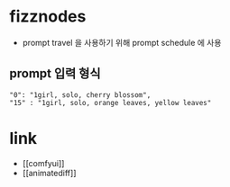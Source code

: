 # fizznodes
- prompt travel 을 사용하기 위해 prompt schedule 에 사용

## prompt 입력 형식
```text
"0": "1girl, solo, cherry blossom",
"15" : "1girl, solo, orange leaves, yellow leaves"
```

# link
- [[comfyui]]
- [[animatediff]]
